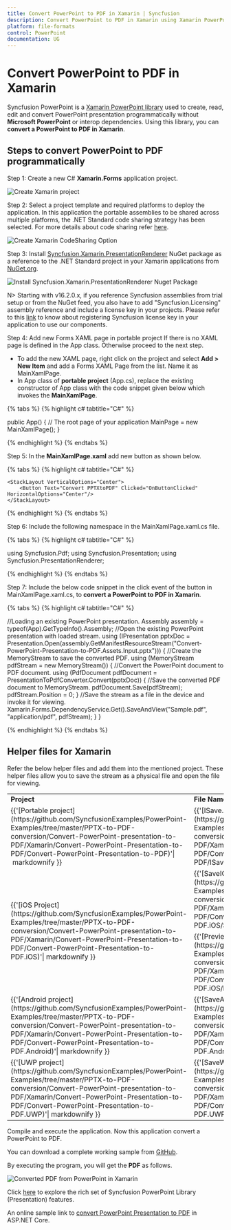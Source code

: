 ```yaml
---
title: Convert PowerPoint to PDF in Xamarin | Syncfusion
description: Convert PowerPoint to PDF in Xamarin using Xamarin PowerPoint library (Presentation) without Microsoft PowerPoint or interop dependencies.
platform: file-formats
control: PowerPoint
documentation: UG
---
```


# Convert PowerPoint to PDF in Xamarin

Syncfusion PowerPoint is a [Xamarin PowerPoint library](https://www.syncfusion.com/document-processing/powerpoint-framework/xamarin/powerpoint-library) used to create, read, edit and convert PowerPoint presentation programmatically without **Microsoft PowerPoint** or interop dependencies. Using this library, you can **convert a PowerPoint to PDF in Xamarin**.

## Steps to convert PowerPoint to PDF programmatically

Step 1: Create a new C# **Xamarin.Forms** application project.

![Create Xamarin project](Workingwith_Xamarin/Project-Open-and-Save.png)

Step 2: Select a project template and required platforms to deploy the application. In this application the portable assemblies to be shared across multiple platforms, the .NET Standard code sharing strategy has been selected. For more details about code sharing refer [here](https://learn.microsoft.com/en-us/xamarin/cross-platform/app-fundamentals/code-sharing).

![Create Xamarin CodeSharing Option](Workingwith_Xamarin/Template-Project-Open-and-Save.png)

Step 3: Install [Syncfusion.Xamarin.PresentationRenderer](https://www.nuget.org/packages/Syncfusion.Xamarin.PresentationRenderer) NuGet package as a reference to the .NET Standard project in your Xamarin applications from [NuGet.org](https://www.nuget.org/).

![Install Syncfusion.Xamarin.PresentationRenderer Nuget Package](Workingwith_Xamarin/Nuget-Packge-PPTXtoPDF.png)

N> Starting with v16.2.0.x, if you reference Syncfusion assemblies from trial setup or from the NuGet feed, you also have to add "Syncfusion.Licensing" assembly reference and include a license key in your projects. Please refer to this [link](https://help.syncfusion.com/common/essential-studio/licensing/overview) to know about registering Syncfusion license key in your application to use our components.

Step 4: Add new Forms XAML page in portable project If there is no XAML page is defined in the App class. Otherwise proceed to the next step.
<ul>
<li>To add the new XAML page, right click on the project and select <b>Add > New Item</b> and add a Forms XAML Page from the list. Name it as MainXamlPage.</li>
<li>In App class of <b>portable project</b> (App.cs), replace the existing constructor of App class with the code snippet given below which invokes the <b>MainXamlPage</b>.</li>
</ul>

{% tabs %}
{% highlight c# tabtitle="C#" %}

public App()
{
  // The root page of your application
  MainPage = new MainXamlPage();
}

{% endhighlight %}
{% endtabs %}

Step 5: In the **MainXamlPage.xaml** add new button as shown below.

{% tabs %}
{% highlight c# tabtitle="C#" %}

<?xml version="1.0" encoding="utf-8" ?>
<ContentPage xmlns="http://xamarin.com/schemas/2014/forms"
             xmlns:x="http://schemas.microsoft.com/winfx/2009/xaml"
             x:Class="Convert_PowerPoint_Presentation_to_PDF.MainPage">

    <StackLayout VerticalOptions="Center">
        <Button Text="Convert PPTXtoPDF" Clicked="OnButtonClicked" HorizontalOptions="Center"/>
    </StackLayout>
</ContentPage>

{% endhighlight %}
{% endtabs %}

Step 6: Include the following namespace in the MainXamlPage.xaml.cs file.

{% tabs %}
{% highlight c# tabtitle="C#" %}

using Syncfusion.Pdf;
using Syncfusion.Presentation;
using Syncfusion.PresentationRenderer;

{% endhighlight %}
{% endtabs %}

Step 7: Include the below code snippet in the click event of the button in MainXamlPage.xaml.cs, to **convert a PowerPoint to PDF in Xamarin**.

{% tabs %}
{% highlight c# tabtitle="C#" %}

//Loading an existing PowerPoint presentation.
Assembly assembly = typeof(App).GetTypeInfo().Assembly;
//Open the existing PowerPoint presentation with loaded stream.
using (IPresentation pptxDoc = Presentation.Open(assembly.GetManifestResourceStream("Convert-PowerPoint-Presentation-to-PDF.Assets.Input.pptx")))
{
    //Create the MemoryStream to save the converted PDF.
    using (MemoryStream pdfStream = new MemoryStream())
    {
        //Convert the PowerPoint document to PDF document.
        using (PdfDocument pdfDocument = PresentationToPdfConverter.Convert(pptxDoc))
        {
            //Save the converted PDF document to MemoryStream.
            pdfDocument.Save(pdfStream);
            pdfStream.Position = 0;
        }
        //Save the stream as a file in the device and invoke it for viewing.
        Xamarin.Forms.DependencyService.Get<ISave>().SaveAndView("Sample.pdf", "application/pdf", pdfStream);
    }
}

{% endhighlight %}
{% endtabs %}

## Helper files for Xamarin

Refer the below helper files and add them into the mentioned project. These helper files allow you to save the stream as a physical file and open the file for viewing.

<table>
  <tr>
  <td>
    <b>Project</b>
  </td>
  <td>
    <b>File Name</b>
  </td>
  <td>
    <b>Summary</b>
  </td>
  </tr>
  <tr>
  <td>
    {{'[Portable project](https://github.com/SyncfusionExamples/PowerPoint-Examples/tree/master/PPTX-to-PDF-conversion/Convert-PowerPoint-presentation-to-PDF/Xamarin/Convert-PowerPoint-Presentation-to-PDF/Convert-PowerPoint-Presentation-to-PDF)'| markdownify }}
  </td>
  <td>
    {{'[ISave.cs](https://github.com/SyncfusionExamples/PowerPoint-Examples/blob/master/PPTX-to-PDF-conversion/Convert-PowerPoint-presentation-to-PDF/Xamarin/Convert-PowerPoint-Presentation-to-PDF/Convert-PowerPoint-Presentation-to-PDF/ISave.cs)'| markdownify }}
  </td>
  <td>Represent the base interface for save operation
  </td>
  </tr>
  <tr>
  <td rowspan="2">
    {{'[iOS Project](https://github.com/SyncfusionExamples/PowerPoint-Examples/tree/master/PPTX-to-PDF-conversion/Convert-PowerPoint-presentation-to-PDF/Xamarin/Convert-PowerPoint-Presentation-to-PDF/Convert-PowerPoint-Presentation-to-PDF.iOS)'| markdownify }}
  </td>
  <td>
    {{'[SaveIOS.cs](https://github.com/SyncfusionExamples/PowerPoint-Examples/blob/master/PPTX-to-PDF-conversion/Convert-PowerPoint-presentation-to-PDF/Xamarin/Convert-PowerPoint-Presentation-to-PDF/Convert-PowerPoint-Presentation-to-PDF.iOS/SaveIOS.cs))'| markdownify }}
  </td>
  <td>
    Save implementation for iOS device
  </td>
  </tr>
  <tr>
  <td>
    {{'[PreviewControllerDS.cs](https://github.com/SyncfusionExamples/PowerPoint-Examples/blob/master/PPTX-to-PDF-conversion/Convert-PowerPoint-presentation-to-PDF/Xamarin/Convert-PowerPoint-Presentation-to-PDF/Convert-PowerPoint-Presentation-to-PDF.iOS/PreviewControllerDS.cs)'| markdownify }}
  </td>
  <td>
    Helper class for viewing the <b>PowerPoint Presenatation</b> in iOS device
  </td>
  </tr>
  <tr>
  <td>
    {{'[Android project](https://github.com/SyncfusionExamples/PowerPoint-Examples/tree/master/PPTX-to-PDF-conversion/Convert-PowerPoint-presentation-to-PDF/Xamarin/Convert-PowerPoint-Presentation-to-PDF/Convert-PowerPoint-Presentation-to-PDF.Android)'| markdownify }}
  </td>
  <td>
   {{'[SaveAndroid.cs](https://github.com/SyncfusionExamples/PowerPoint-Examples/blob/master/PPTX-to-PDF-conversion/Convert-PowerPoint-presentation-to-PDF/Xamarin/Convert-PowerPoint-Presentation-to-PDF/Convert-PowerPoint-Presentation-to-PDF.Android/SaveAndroid.cs)'| markdownify }}
  </td>
  <td>Save implementation for Android device
  </td>
  </tr>
  <tr>
  <td>
    {{'[UWP project](https://github.com/SyncfusionExamples/PowerPoint-Examples/tree/master/PPTX-to-PDF-conversion/Convert-PowerPoint-presentation-to-PDF/Xamarin/Convert-PowerPoint-Presentation-to-PDF/Convert-PowerPoint-Presentation-to-PDF.UWP)'| markdownify }}
  </td>
  <td>
    {{'[SaveWindows.cs](https://github.com/SyncfusionExamples/PowerPoint-Examples/blob/master/PPTX-to-PDF-conversion/Convert-PowerPoint-presentation-to-PDF/Xamarin/Convert-PowerPoint-Presentation-to-PDF/Convert-PowerPoint-Presentation-to-PDF.UWP/SaveWindows.cs)'| markdownify }}
  </td>
  <td>Save implementation for UWP device.
  </td>
  </tr>
</table>

Compile and execute the application. Now this application convert a PowerPoint to PDF.

You can download a complete working sample from [GitHub](https://github.com/SyncfusionExamples/PowerPoint-Examples/tree/master/PPTX-to-PDF-conversion/Convert-PowerPoint-presentation-to-PDF/Xamarin).

By executing the program, you will get the **PDF** as follows.

![Converted PDF from PowerPoint in Xamarin](PPTXtoPDF_images/Output_PowerPoint_Presentation_to-PDF.png)

Click [here](https://www.syncfusion.com/document-processing/powerpoint-framework/xamarin) to explore the rich set of Syncfusion PowerPoint Library (Presentation) features. 

An online sample link to [convert PowerPoint Presentation to PDF](https://ej2.syncfusion.com/aspnetcore/PowerPoint/PPTXToPDF#/material3) in ASP.NET Core. 

